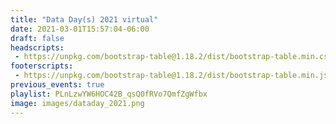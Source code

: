 ```yaml
---
title: "Data Day(s) 2021 virtual"
date: 2021-03-01T15:57:04-06:00
draft: false
headscripts:
 - https://unpkg.com/bootstrap-table@1.18.2/dist/bootstrap-table.min.css
footerscripts:
 - https://unpkg.com/bootstrap-table@1.18.2/dist/bootstrap-table.min.js
previous_events: true
playlist: PLnLzwYW6HOC42B_qsQ0fRVo7QmfZgWfbx
image: images/dataday_2021.png
---
```

